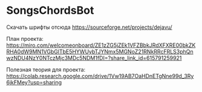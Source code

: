 # SongsChordsBot

Скачать шрифты отсюда
https://sourceforge.net/projects/dejavu/

План проекта: 
https://miro.com/welcomeonboard/ZE1zZG5jZEk1VFZBbkJRdXFXRE00bkZKRHA0dW9MN1VGbGlTbE5HYWUybTJYNmx5MGNoZ21RNkRRcFRLS3phQnwzNDU4NzY0NTczMjc3MDc5NDM1fDI=?share_link_id=615791259921

Полезная теория для проекта: 
https://colab.research.google.com/drive/1Vw19AB7OaHDnETgNne99d_3Ry6jkFMey?usp=sharing

